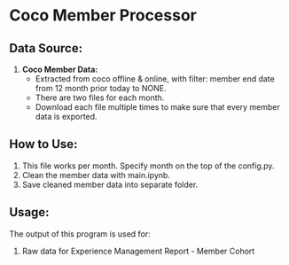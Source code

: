 # Coco Member Processor

## Data Source:

1. **Coco Member Data:**
    - Extracted from coco offline & online, with filter: member end date from 12 month prior today to NONE.
    - There are two files for each month. 
    - Download each file multiple times to make sure that every member data is exported.

## How to Use:

1. This file works per month. Specify month on the top of the config.py.
2. Clean the member data with main.ipynb.
3. Save cleaned member data into separate folder.

## Usage:

The output of this program is used for:

1. Raw data for Experience Management Report - Member Cohort

